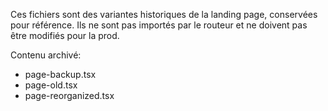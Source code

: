 Ces fichiers sont des variantes historiques de la landing page, conservées pour référence.
Ils ne sont pas importés par le routeur et ne doivent pas être modifiés pour la prod.

Contenu archivé:
- page-backup.tsx
- page-old.tsx
- page-reorganized.tsx




